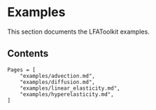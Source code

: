 # Examples

This section documents the LFAToolkit examples.

## Contents

```@contents
Pages = [
    "examples/advection.md",
    "examples/diffusion.md",
    "examples/linear_elasticity.md",
    "examples/hyperelasticity.md",
]
```
